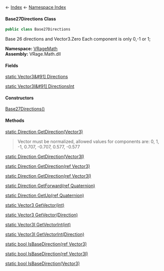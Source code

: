 ← [Index](Api-Index) ← [Namespace Index](Namespace-Index)

#### Base27Directions Class

```csharp
public class Base27Directions
```

Base 26 directions and Vector3.Zero Each component is only 0,-1 or 1;

**Namespace:** [VRageMath](VRageMath)  
**Assembly:** VRage.Math.dll

#### Fields

[static Vector3&#91&#93; Directions](VRageMath.Base27Directions.Directions)

> 

[static Vector3I&#91&#93; DirectionsInt](VRageMath.Base27Directions.DirectionsInt)

> 

#### Constructors

[Base27Directions()](VRageMath.Base27Directions..ctor)

> 

#### Methods

[static Direction GetDirection(Vector3)](VRageMath.Base27Directions.GetDirection)

> Vector must be normalized, allowed values for components are: 0, 1, -1, 0.707, -0.707, 0.577, -0.577

[static Direction GetDirection(Vector3I)](VRageMath.Base27Directions.GetDirection)

> 

[static Direction GetDirection(ref Vector3)](VRageMath.Base27Directions.GetDirection)

> 

[static Direction GetDirection(ref Vector3I)](VRageMath.Base27Directions.GetDirection)

> 

[static Direction GetForward(ref Quaternion)](VRageMath.Base27Directions.GetForward)

> 

[static Direction GetUp(ref Quaternion)](VRageMath.Base27Directions.GetUp)

> 

[static Vector3 GetVector(int)](VRageMath.Base27Directions.GetVector)

> 

[static Vector3 GetVector(Direction)](VRageMath.Base27Directions.GetVector)

> 

[static Vector3I GetVectorInt(int)](VRageMath.Base27Directions.GetVectorInt)

> 

[static Vector3I GetVectorInt(Direction)](VRageMath.Base27Directions.GetVectorInt)

> 

[static bool IsBaseDirection(ref Vector3)](VRageMath.Base27Directions.IsBaseDirection)

> 

[static bool IsBaseDirection(ref Vector3I)](VRageMath.Base27Directions.IsBaseDirection)

> 

[static bool IsBaseDirection(Vector3)](VRageMath.Base27Directions.IsBaseDirection)

> 

